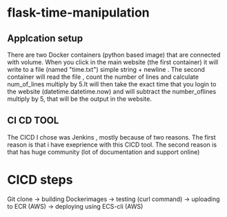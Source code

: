 # flask-time-manipulation
## Applcation setup
There are two Docker containers (python based image) that are connected with volume. When you click in the main website (the first container) it will write to a file (named "time.txt") simple string + newline . The second container will read the file , count the number of lines and calculate num_of_lines multiply by 5.It will then take the exact time that you login to the website (datetime.datetime.now) and will subtract the number_oflines multiply by 5, that will be the output in the website.
## CI CD TOOL
The CICD I chose was Jenkins , mostly because of two reasons.
The first reason is that i have exeprience with this CICD tool.
The second reason is that has huge community (lot of documentation and support online)
# CICD steps
Git clone -> building Dockerimages -> testing (curl command) -> uploading to ECR (AWS) -> deploying using ECS-cli (AWS)
